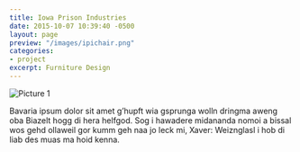```yaml
---
title: Iowa Prison Industries
date: 2015-10-07 10:39:40 -0500
layout: page
preview: "/images/ipichair.png"
categories:
- project
excerpt: Furniture Design
---
```


![Picture 1](https://unsplash.it/800/600)

Bavaria ipsum dolor sit amet g’hupft wia gsprunga wolln dringma aweng oba Biazelt hogg di hera helfgod. Sog i hawadere midananda nomoi a bissal wos gehd ollaweil gor kumm geh naa jo leck mi, Xaver: Weiznglasl i hob di liab des muas ma hoid kenna.
